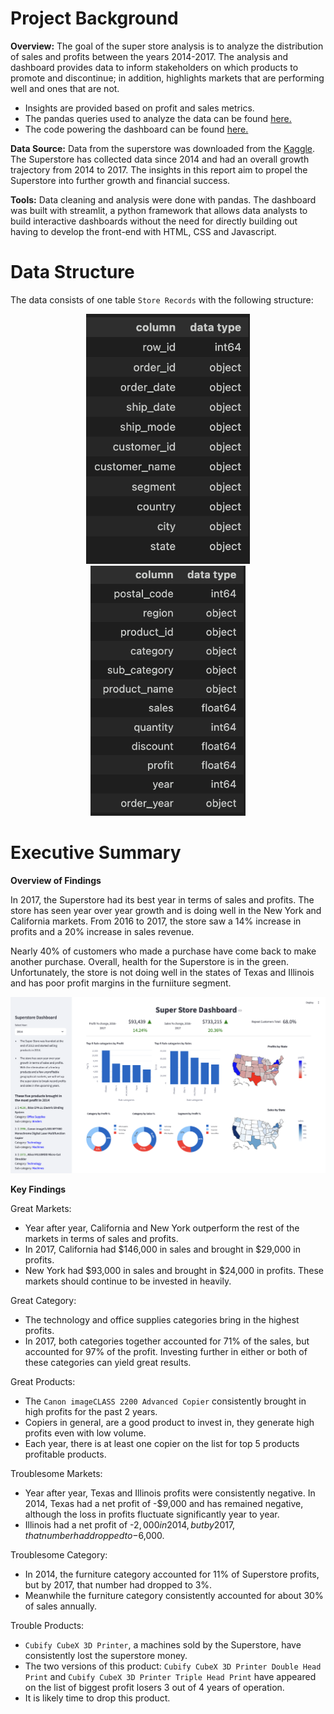 # Project Background

**Overview:** The goal of the super store analysis is to analyze the distribution of sales and profits between the years 2014-2017. The analysis and dashboard provides data to inform stakeholders on which products to promote and discontinue; in addition, highlights markets that are performing well and ones that are not.

- Insights are provided based on profit and sales metrics.
- The pandas queries used to analyze the data can be found [here.](https://github.com/Dilcia19/superstore_analysis/blob/main/scripts/superstore_analysis.py)
- The code powering the dashboard can be found [here.](https://github.com/Dilcia19/superstore_analysis/blob/main/scripts/main.py)

**Data Source:** Data from the superstore was downloaded from the [Kaggle](https://www.kaggle.com/datasets/vivek468/superstore-dataset-final?resource=download). The Superstore has collected data since 2014 and had an overall growth trajectory from 2014 to 2017. The insights in this report aim to propel the Superstore into further growth and financial success.

**Tools:** Data cleaning and analysis were done with pandas. The dashboard was built with streamlit, a python framework that allows data analysts to build interactive dashboards without the need for directly building out having to develop the front-end with HTML, CSS and Javascript.



# Data Structure

The data consists of one table `Store Records` with the following structure:

<div style="text-align: center;">
  <img src="data/entity_relationship_diagram1.png" alt="Superstore Data Structure" height="400" />
  <img src="data/entity_relationship_diagram2.png" alt="Second Image" height="400" /> 
</div>

# Executive Summary

**Overview of Findings**

In 2017, the Superstore had its best year in terms of sales and profits. The store has seen year over year growth and is doing well in the New York and California markets. From 2016 to 2017, the store saw a 14% increase in profits and a 20% increase in sales revenue. 

Nearly 40% of customers who made a purchase have come back to make another purchase. Overall, health for the Superstore is in the green. Unfortunately, the store is not doing well in the states of Texas and Illinois and has poor profit margins in the furniiture segment.

![Superstore Dashboard](data/superstore.png)

**Key Findings**

Great Markets:
- Year after year, California and New York outperform the rest of the markets in terms of sales and profits. 
- In 2017, California had $146,000 in sales and brought in $29,000 in profits. 
- New York had $93,000 in sales and brought in $24,000 in profits. These markets should continue to be invested in heavily.

Great Category:
- The technology and office supplies categories bring in the highest profits. 
- In 2017, both categories together accounted for 71% of the sales, but accounted for 97% of the profit. Investing further in either or both of these categories can yield great results.

Great Products:
- The `Canon imageCLASS 2200 Advanced Copier` consistently brought in high profits for the past 2 years.
- Copiers in general, are a good product to invest in, they generate high profits even with low volume.
- Each year, there is at least one copier on the list for top 5 products profitable products.

Troublesome Markets:
- Year after year, Texas and Illinois profits were consistently negative. In 2014, Texas had a net profit of -$9,000 and has remained negative, although the loss in profits fluctuate significantly year to year.
- Illinois had a net profit of -$2,000 in 2014, but by 2017, that number had dropped to -$6,000.

Troublesome Category:
- In 2014, the furniture category accounted for 11% of Superstore profits, but by 2017, that number had dropped to 3%.
- Meanwhile the furniture category consistently accounted for about 30% of sales annually.

Trouble Products:
- `Cubify CubeX 3D Printer`, a machines sold by the Superstore, have consistently lost the superstore money. 
- The two versions of this product: `Cubify CubeX 3D Printer Double Head Print` and `Cubify CubeX 3D Printer Triple Head Print` have appeared on the list of biggest profit losers 3 out of 4 years of operation.
- It is likely time to drop this product. 


